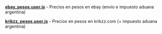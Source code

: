 [**ebay_pesos.user.js**](https://github.com/KanonZombie/userscripts/raw/master/ebay_pesos.user.js) - Precios en pesos en ebay (envio e impuesto aduana argentina)

[**krikzz_pesos.user.js**](https://github.com/KanonZombie/userscripts/raw/master/krikzz_pesos.user.js) - Precios en pesos en krikzz.com (+ impuesto aduana argentina)
